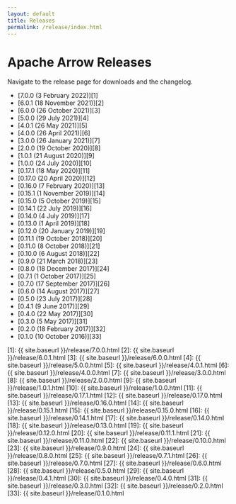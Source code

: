 ```yaml
---
layout: default
title: Releases
permalink: /release/index.html
---
```

<!--
{% comment %}
Licensed to the Apache Software Foundation (ASF) under one or more
contributor license agreements.  See the NOTICE file distributed with
this work for additional information regarding copyright ownership.
The ASF licenses this file to you under the Apache License, Version 2.0
(the "License"); you may not use this file except in compliance with
the License.  You may obtain a copy of the License at

http://www.apache.org/licenses/LICENSE-2.0

Unless required by applicable law or agreed to in writing, software
distributed under the License is distributed on an "AS IS" BASIS,
WITHOUT WARRANTIES OR CONDITIONS OF ANY KIND, either express or implied.
See the License for the specific language governing permissions and
limitations under the License.
{% endcomment %}
-->

# Apache Arrow Releases

Navigate to the release page for downloads and the changelog.

* [7.0.0 (3 February 2022)][1]
* [6.0.1 (18 November 2021)][2]
* [6.0.0 (26 October 2021)][3]
* [5.0.0 (29 July 2021)][4]
* [4.0.1 (26 May 2021)][5]
* [4.0.0 (26 April 2021)][6]
* [3.0.0 (26 January 2021)][7]
* [2.0.0 (19 October 2020)][8]
* [1.0.1 (21 August 2020)][9]
* [1.0.0 (24 July 2020)][10]
* [0.17.1 (18 May 2020)][11]
* [0.17.0 (20 April 2020)][12]
* [0.16.0 (7 February 2020)][13]
* [0.15.1 (1 November 2019)][14]
* [0.15.0 (5 October 2019)][15]
* [0.14.1 (22 July 2019)][16]
* [0.14.0 (4 July 2019)][17]
* [0.13.0 (1 April 2019)][18]
* [0.12.0 (20 January 2019)][19]
* [0.11.1 (19 October 2018)][20]
* [0.11.0 (8 October 2018)][21]
* [0.10.0 (6 August 2018)][22]
* [0.9.0 (21 March 2018)][23]
* [0.8.0 (18 December 2017)][24]
* [0.7.1 (1 October 2017)][25]
* [0.7.0 (17 September 2017)][26]
* [0.6.0 (14 August 2017)][27]
* [0.5.0 (23 July 2017)][28]
* [0.4.1 (9 June 2017)][29]
* [0.4.0 (22 May 2017)][30]
* [0.3.0 (5 May 2017)][31]
* [0.2.0 (18 February 2017)][32]
* [0.1.0 (10 October 2016)][33]

[1]: {{ site.baseurl }}/release/7.0.0.html
[2]: {{ site.baseurl }}/release/6.0.1.html
[3]: {{ site.baseurl }}/release/6.0.0.html
[4]: {{ site.baseurl }}/release/5.0.0.html
[5]: {{ site.baseurl }}/release/4.0.1.html
[6]: {{ site.baseurl }}/release/4.0.0.html
[7]: {{ site.baseurl }}/release/3.0.0.html
[8]: {{ site.baseurl }}/release/2.0.0.html
[9]: {{ site.baseurl }}/release/1.0.1.html
[10]: {{ site.baseurl }}/release/1.0.0.html
[11]: {{ site.baseurl }}/release/0.17.1.html
[12]: {{ site.baseurl }}/release/0.17.0.html
[13]: {{ site.baseurl }}/release/0.16.0.html
[14]: {{ site.baseurl }}/release/0.15.1.html
[15]: {{ site.baseurl }}/release/0.15.0.html
[16]: {{ site.baseurl }}/release/0.14.1.html
[17]: {{ site.baseurl }}/release/0.14.0.html
[18]: {{ site.baseurl }}/release/0.13.0.html
[19]: {{ site.baseurl }}/release/0.12.0.html
[20]: {{ site.baseurl }}/release/0.11.1.html
[21]: {{ site.baseurl }}/release/0.11.0.html
[22]: {{ site.baseurl }}/release/0.10.0.html
[23]: {{ site.baseurl }}/release/0.9.0.html
[24]: {{ site.baseurl }}/release/0.8.0.html
[25]: {{ site.baseurl }}/release/0.7.1.html
[26]: {{ site.baseurl }}/release/0.7.0.html
[27]: {{ site.baseurl }}/release/0.6.0.html
[28]: {{ site.baseurl }}/release/0.5.0.html
[29]: {{ site.baseurl }}/release/0.4.1.html
[30]: {{ site.baseurl }}/release/0.4.0.html
[31]: {{ site.baseurl }}/release/0.3.0.html
[32]: {{ site.baseurl }}/release/0.2.0.html
[33]: {{ site.baseurl }}/release/0.1.0.html

